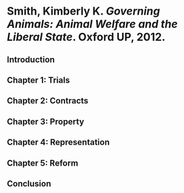 Smith, Kimberly K. *Governing Animals: Animal Welfare and the Liberal State*. Oxford UP, 2012.
===

Introduction
---

Chapter 1: Trials
---

Chapter 2: Contracts
---

Chapter 3: Property
---

Chapter 4: Representation
---

Chapter 5: Reform
---

Conclusion
---